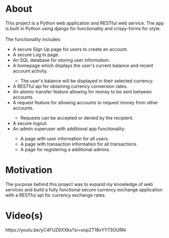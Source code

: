 <h1>About</h1>
This project is a Python web application and RESTful web service. The app is built in Python using django for functionality and crispy-forms for style. 
<br> <br>
The functionality includes:
<ul>
  <li>A secure Sign Up page for users to create an account.</li>
  <li>A secure Log In page.</li>
  <li>An SQL database for storing user information.</li>
  <li>A homepage which displays the user's current balance and recent account activity.</li>
  <ul>
    <li>The user's balance will be displayed in their selected currency.</li>
  </ul>
  <li>A RESTful api for obtaining currency conversion rates.</li>
  <li>An atomic transfer feature allowing for money to be sent between accounts.</li>
  <li>A request feature for allowing accounts to request money from other accounts.</li>
  <ul>
    <li>Requests can be accepted or denied by the recipient.</li>
  </ul>
  <li>A secure logout.</li>
  <li>An admin superuser with additional app functionality:</li>
  <ul>
    <li>A page with user information for all users.</li>
    <li>A page with transaction information for all transactions.</li>
    <li>A page for registering a additional admins.</li>
  </ul>
</ul>
<h1>Motivation</h1>
The purpose behind this project was to expand my knowledge of web services and build a fully functional secure currency exchange application with a RESTful api for currency exchange rates.
<h1>Video(s)</h1>
https://youtu.be/yC4FUZ6XXks?si=oop2T18xYY73OURN
